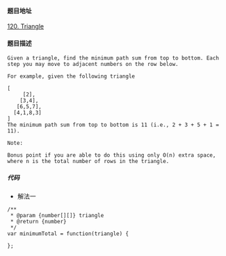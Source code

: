 #### 题目地址
[120. Triangle](https://leetcode.com/problems/triangle/)
#### 题目描述
```
Given a triangle, find the minimum path sum from top to bottom. Each step you may move to adjacent numbers on the row below.

For example, given the following triangle

[
     [2],
    [3,4],
   [6,5,7],
  [4,1,8,3]
]
The minimum path sum from top to bottom is 11 (i.e., 2 + 3 + 5 + 1 = 11).

Note:

Bonus point if you are able to do this using only O(n) extra space, where n is the total number of rows in the triangle.
```

##### 代码

- 解法一
```
/**
 * @param {number[][]} triangle
 * @return {number}
 */
var minimumTotal = function(triangle) {
    
};
```
